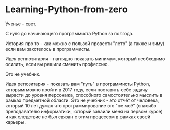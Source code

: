 # Learning-Python-from-zero
Ученье - свет.

С нуля до начинающего программиста Python за полгода.

История про то - как можно с пользой провести "лето" (а также и зиму) если вам захотелось в программисты.

Идея реппозитария - наглядно показать минимум, который необходимо осилить, если вы решили сменить профессию.

Это не учебник.

Идея репозитария - показать вам "путь" в программисты Python, которым можно пройти в 2017 году, если поставить себе задачу вырасти до уровня персонажа, способного самостоятельно мыслить в рамках предметной области. Это не учебник - это отчёт от человека, который 10 лет думал что программирование это "не моё" (спасибо преподавателю информатики, который заваили меня на первом курсе) и как следствие не был связан с этим процессом в рамках своей карьеры.














